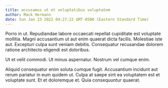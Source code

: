 ```yaml
---
title: accusamus ut et voluptatibus voluptatem
author: Mack Hermann
date: Sun Jan 23 2022 04:27:22 GMT-0500 (Eastern Standard Time)
---
```

Porro in ut. Repudiandae labore occaecati repellat cupiditate est voluptate mollitia. Magni accusantium ut aut enim quaerat dicta facilis. Molestiae iste aut. Excepturi culpa sunt veniam debitis. Consequatur recusandae dolorem ratione architecto eligendi est doloribus.

 Ut et velit commodi. Ut minus aspernatur. Nostrum vel cumque enim.

 Aliquid consequatur enim soluta cumque fugit. Accusantium incidunt aut rerum pariatur in eum quidem ut. Culpa at saepe sint ea voluptatem est et voluptate sunt. Et et doloremque et. Quia consequuntur quaerat.
